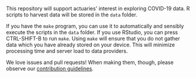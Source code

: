 This repository will support actuaries' interest in exploring COVID-19 data. R scripts to harvest data will be stored in the `data` folder. 

If you have the `make` program, you can use it to automatically and sensibly execute the scripts in the `data` folder. If you use RStudio, you can press CTRL-SHIFT-B to run `make`. Using `make` will ensure that you do not gather data which you have already stored on your device. This will minimize processing time and server load to data providers.

We love issues and pull requests! When making them, though, please observe our [contribution guidelines](contributing.md).
